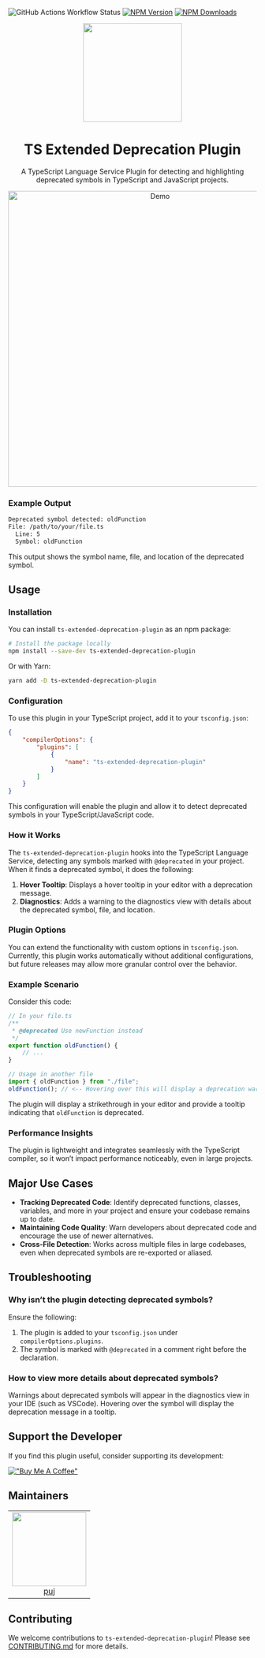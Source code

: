 ![GitHub Actions Workflow Status](https://img.shields.io/github/actions/workflow/status/puj/ts-extended-deprecation-plugin/main.yml)
[![NPM Version](https://img.shields.io/npm/v/ts-extended-deprecation-plugin)](https://www.npmjs.com/package/ts-extended-deprecation-plugin)
[![NPM Downloads](https://img.shields.io/npm/dm/ts-extended-deprecation-plugin)](https://www.npmjs.com/package/ts-extended-deprecation-plugin)

<div align="center">
  <a href="https://github.com/puj/ts-extended-deprecation-plugin">
    <img width="200" height="200"
      src="https://github.com/user-attachments/assets/6a26e4c0-3869-4f6c-ae50-366ac13dae2c">
  </a>
  <h1>TS Extended Deprecation Plugin</h1>
  <p>A TypeScript Language Service Plugin for detecting and highlighting deprecated symbols in TypeScript and JavaScript projects.</p>
</div>

<div align="center">
  <!-- Place for GIF demo -->
  <img src="path/to/your/demo.gif" alt="Demo" width="600" />
</div>

### Example Output

```bash
Deprecated symbol detected: oldFunction
File: /path/to/your/file.ts
  Line: 5
  Symbol: oldFunction
```

This output shows the symbol name, file, and location of the deprecated symbol.

## Usage

### Installation

You can install `ts-extended-deprecation-plugin` as an npm package:

```bash
# Install the package locally
npm install --save-dev ts-extended-deprecation-plugin
```

Or with Yarn:

```bash
yarn add -D ts-extended-deprecation-plugin
```

### Configuration

To use this plugin in your TypeScript project, add it to your `tsconfig.json`:

```json
{
    "compilerOptions": {
        "plugins": [
            {
                "name": "ts-extended-deprecation-plugin"
            }
        ]
    }
}
```

This configuration will enable the plugin and allow it to detect deprecated symbols in your TypeScript/JavaScript code.

### How it Works

The `ts-extended-deprecation-plugin` hooks into the TypeScript Language Service, detecting any symbols marked with `@deprecated` in your project. When it finds a deprecated symbol, it does the following:

1. **Hover Tooltip**: Displays a hover tooltip in your editor with a deprecation message.
2. **Diagnostics**: Adds a warning to the diagnostics view with details about the deprecated symbol, file, and location.

### Plugin Options

You can extend the functionality with custom options in `tsconfig.json`. Currently, this plugin works automatically without additional configurations, but future releases may allow more granular control over the behavior.

### Example Scenario

Consider this code:

```typescript
// In your file.ts
/**
 * @deprecated Use newFunction instead
 */
export function oldFunction() {
    // ...
}

// Usage in another file
import { oldFunction } from "./file";
oldFunction(); // <-- Hovering over this will display a deprecation warning
```

The plugin will display a strikethrough in your editor and provide a tooltip indicating that `oldFunction` is deprecated.

### Performance Insights

The plugin is lightweight and integrates seamlessly with the TypeScript compiler, so it won’t impact performance noticeably, even in large projects.

## Major Use Cases

-   **Tracking Deprecated Code**: Identify deprecated functions, classes, variables, and more in your project and ensure your codebase remains up to date.
-   **Maintaining Code Quality**: Warn developers about deprecated code and encourage the use of newer alternatives.
-   **Cross-File Detection**: Works across multiple files in large codebases, even when deprecated symbols are re-exported or aliased.

## Troubleshooting

### Why isn’t the plugin detecting deprecated symbols?

Ensure the following:

1. The plugin is added to your `tsconfig.json` under `compilerOptions.plugins`.
2. The symbol is marked with `@deprecated` in a comment right before the declaration.

### How to view more details about deprecated symbols?

Warnings about deprecated symbols will appear in the diagnostics view in your IDE (such as VSCode). Hovering over the symbol will display the deprecation message in a tooltip.

## Support the Developer

If you find this plugin useful, consider supporting its development:

[!["Buy Me A Coffee"](https://www.buymeacoffee.com/assets/img/custom_images/orange_img.png)](https://www.buymeacoffee.com/puj_codes)

## Maintainers

<table>
  <tbody>
    <tr>
      <td align="center">
        <img width="150" height="150"
        src="https://avatars.githubusercontent.com/u/807352?v=4&size=64">
        </br>
        <a href="https://github.com/pu">puj</a>
      </td>
    </tr>
  <tbody>
</table>

## Contributing

We welcome contributions to `ts-extended-deprecation-plugin`! Please see [CONTRIBUTING.md](https://github.com/puj/ts-extended-deprecation-plugin/blob/master/CONTRIBUTING.md) for more details.
